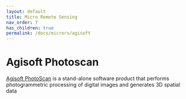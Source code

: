 ```yaml
---
layout: default
title: Micro Remote Sensing
nav_order: 7
has_children: true
permalink: /docs/micrors/agisoft
---
```



# Agisoft Photoscan

[Agisoft PhotoScan](http://www.agisoft.com/) is a stand-alone software product that performs photogrammetric processing of digital images and generates 3D spatial data
